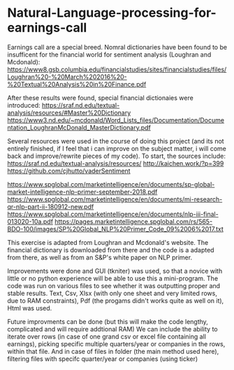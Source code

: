 # Natural-Language-processing-for-earnings-call

Earnings call are a special breed. Nomral dictionaries have been found to be insufficent for the financial world for sentiment analysis (Loughran and Mcdonald):
https://www8.gsb.columbia.edu/financialstudies/sites/financialstudies/files/Loughran%20-%20March%202016%20-%20Textual%20Analysis%20in%20Finance.pdf

After these results were found, special financial dictionaies were introduced:
https://sraf.nd.edu/textual-analysis/resources/#Master%20Dictionary
https://www3.nd.edu/~mcdonald/Word_Lists_files/Documentation/Documentation_LoughranMcDonald_MasterDictionary.pdf

Several resources were used in the course of doing this project (and its not entirely finished, if I feel that i can improve on the subject matter,
i will come back and improve/rewrite pieces of my code).
To start, the sources include:
https://sraf.nd.edu/textual-analysis/resources/
http://kaichen.work/?p=399
https://github.com/cjhutto/vaderSentiment

https://www.spglobal.com/marketintelligence/en/documents/sp-global-market-intelligence-nlp-primer-september-2018.pdf
https://www.spglobal.com/marketintelligence/en/documents/mi-research-qr-nlp-part-ii-180912-new.pdf
https://www.spglobal.com/marketintelligence/en/documents/nlp-iii-final-013020-10a.pdf
https://pages.marketintelligence.spglobal.com/rs/565-BDO-100/images/SP%20Global_NLP%20Primer_Code_09%2006%2017.txt

This exercise is adapted from Loughran and Mcdonald's website. The financial dictionary is downloaded from there and the code 
is a adapted from there, as well as from an S&P's white paper on NLP primer. 

Improvements were done and GUI (tkniter) was used, so that a novice with little or no python experience will be able to use this a mini-program.
The code was run on various files to see whether it was outputting proper and stable results.
Text, Csv, Xlsx (with only one sheet and very limited rows, due to RAM constraints), Pdf (the progams didn't works quite as well on it), Html was used.

Future improvments can be done (but this will make the code lengthy, complicated and will require addtional RAM)
We can include the ability to iterate over rows (in case of one grand csv or excel file containing all earnings), picking specific 
multiple quarters/year or companies in the rows, within that file. 
And in case of files in folder (the main method used here), filtering files with specifc quarter/year or companies (using ticker)
